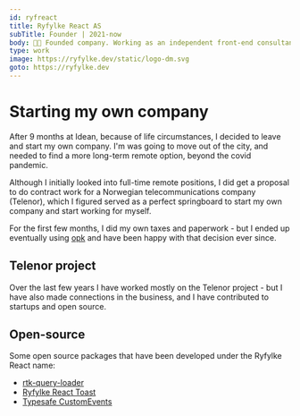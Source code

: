 ```yaml
---
id: ryfreact
title: Ryfylke React AS
subTitle: Founder | 2021-now
body: 👨‍💻 Founded company. Working as an independent front-end consultant.
type: work
image: https://ryfylke.dev/static/logo-dm.svg
goto: https://ryfylke.dev
---
```


# Starting my own company

After 9 months at Idean, because of life
circumstances, I decided to leave and start
my own company. I'm was going to move out of
the city, and needed to find a more long-term
remote option, beyond the covid pandemic.

Although I initially looked into full-time
remote positions, I did get a proposal to do
contract work for a Norwegian
telecommunications company (Telenor), which I
figured served as a perfect springboard to
start my own company and start working for
myself.

For the first few months, I did my own taxes and paperwork - but I ended up eventually using [opk](https://opkas.no) and have been happy with that decision ever since.

## Telenor project

Over the last few years I have worked mostly on the Telenor project - but I have also made connections in the business, and I have contributed to startups and open source.

## Open-source

Some open source packages that have been developed under the Ryfylke React name:

- [rtk-query-loader](https://rtk-query-loader.ryfylke.dev)
- [Ryfylke React Toast](https://toast.ryfylke.dev/)
- [Typesafe CustomEvents](https://typesafe-custom-events.ryfylke.dev/)
